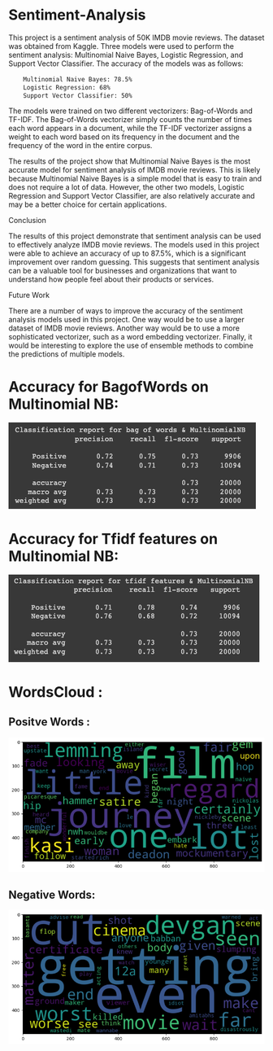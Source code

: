 # Sentiment-Analysis
This project is a sentiment analysis of 50K IMDB movie reviews. The dataset was obtained from Kaggle. Three models were used to perform the sentiment analysis: Multinomial Naive Bayes, Logistic Regression, and Support Vector Classifier. The accuracy of the models was as follows:

        Multinomial Naive Bayes: 78.5%
        Logistic Regression: 68%
        Support Vector Classifier: 50%

The models were trained on two different vectorizers: Bag-of-Words and TF-IDF. The Bag-of-Words vectorizer simply counts the number of times each word appears in a document, while the TF-IDF vectorizer assigns a weight to each word based on its frequency in the document and the frequency of the word in the entire corpus.

The results of the project show that Multinomial Naive Bayes is the most accurate model for sentiment analysis of IMDB movie reviews. This is likely because Multinomial Naive Bayes is a simple model that is easy to train and does not require a lot of data. However, the other two models, Logistic Regression and Support Vector Classifier, are also relatively accurate and may be a better choice for certain applications.

Conclusion

The results of this project demonstrate that sentiment analysis can be used to effectively analyze IMDB movie reviews. The models used in this project were able to achieve an accuracy of up to 87.5%, which is a significant improvement over random guessing. This suggests that sentiment analysis can be a valuable tool for businesses and organizations that want to understand how people feel about their products or services.

Future Work

There are a number of ways to improve the accuracy of the sentiment analysis models used in this project. One way would be to use a larger dataset of IMDB movie reviews. Another way would be to use a more sophisticated vectorizer, such as a word embedding vectorizer. Finally, it would be interesting to explore the use of ensemble methods to combine the predictions of multiple models.

# Accuracy for BagofWords on Multinomial NB:
![BagofWords](https://github.com/srivastavas08/Sentiment-Analysis/blob/78cce6fe26eb5045f15cd6cb06d0b026f71cb183/Docs/cv.png)

# Accuracy for Tfidf features on Multinomial NB:
![Tfidf](https://github.com/srivastavas08/Sentiment-Analysis/blob/78cce6fe26eb5045f15cd6cb06d0b026f71cb183/Docs/tfidf.png)

# WordsCloud :

## Positve Words :

![Positive](https://github.com/srivastavas08/Sentiment-Analysis/blob/78cce6fe26eb5045f15cd6cb06d0b026f71cb183/Docs/wordcloud_positive.png)

## Negative Words:

![Negative](https://github.com/srivastavas08/Sentiment-Analysis/blob/78cce6fe26eb5045f15cd6cb06d0b026f71cb183/Docs/wordcloud_negative.png)


